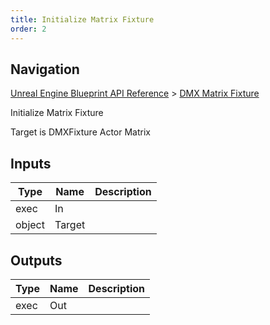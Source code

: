 ```yaml
---
title: Initialize Matrix Fixture
order: 2
---
```

## Navigation

[Unreal Engine Blueprint API Reference](https://dev.epicgames.com/documentation/en-us/unreal-engine/BlueprintAPI) > [DMX Matrix Fixture](https://dev.epicgames.com/documentation/en-us/unreal-engine/BlueprintAPI/DMXMatrixFixture)

Initialize Matrix Fixture

Target is DMXFixture Actor Matrix

## Inputs

| Type | Name | Description |
| --- | --- | --- |
| exec | In |  |
| object | Target |  |

## Outputs

| Type | Name | Description |
| --- | --- | --- |
| exec | Out |  |
